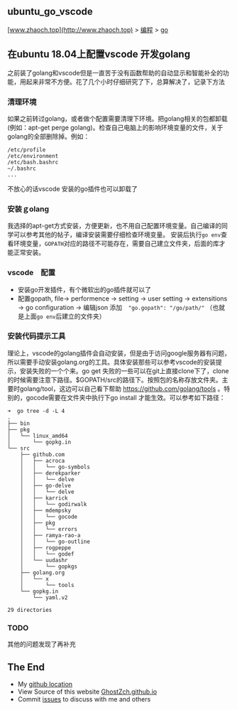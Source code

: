 ## ubuntu_go_vscode

[www.zhaoch.top](http://www.zhaoch.top) > [编程](http://www.zhaoch.top/编程) > [go](http://www.zhaoch.top/编程/go)

## 在ubuntu 18.04上配置vscode 开发golang

之前装了golang和vscode但是一直苦于没有函数帮助的自动显示和智能补全的功能，用起来非常不方便。花了几个小时仔细研究了下，总算解决了，记录下方法

### 清理环境

如果之前转过golang，或者做个配置需要清理下环境。把golang相关的包都卸载(例如：apt-get perge golang)。检查自己电脑上的影响环境变量的文件，关于golang的全部删除掉。例如：

    /etc/profile
    /etc/environment
    /etc/bash.bashrc
    ~/.bashrc
    ...

不放心的话vscode 安装的go插件也可以卸载了

### 安装ｇolang

我选择的apt-get方式安装，方便更新，也不用自己配置环境变量。自己编译的同学可以参考其他的帖子，编译安装需要仔细检查环境变量。
安装后执行`go env`查看环境变量，`GOPATH`对应的路径不可能存在，需要自己建立文件夹，后面的库才能正常安装。

### vscode　配置

+ 安装go开发插件，有个微软出的go插件就可以了
+ 配置gopath, file-> performence -> setting -> user setting -> extensitions -> go configuration -> 编辑json 添加　`"go.gopath": "/go/path/"` （也就是上面`go env`后建立的文件夹）

### 安装代码提示工具

理论上，vscode的golang插件会自动安装，但是由于访问google服务器有问题，所以需要手动安装golang.org的工具。具体安装那些可以参考vscode的安装提示，安装失败的一个个来。go get 失败的一些可以在git上直接clone下了，clone的时候需要注意下路径。$GOPATH/src的路径下。按照包的名称存放文件夹。主要时golang/tool，这边可以自己看下帮助 https://github.com/golang/tools 。特别的，gocode需要在文件夹中执行下go install 才能生效。可以参考如下路径：

    ➜  go tree -d -L 4
    .
    ├── bin
    ├── pkg
    │   └── linux_amd64
    │       └── gopkg.in
    └── src
        ├── github.com
        │   ├── acroca
        │   │   └── go-symbols
        │   ├── derekparker
        │   │   └── delve
        │   ├── go-delve
        │   │   └── delve
        │   ├── karrick
        │   │   └── godirwalk
        │   ├── mdempsky
        │   │   └── gocode
        │   ├── pkg
        │   │   └── errors
        │   ├── ramya-rao-a
        │   │   └── go-outline
        │   ├── rogpeppe
        │   │   └── godef
        │   └── uudashr
        │       └── gopkgs
        ├── golang.org
        │   └── x
        │       └── tools
        └── gopkg.in
            └── yaml.v2

    29 directories

### TODO

其他的问题发现了再补充
## The End

+ My [github location](https://github.com/GhostZCH/)
+ View Source of this website [GhostZch.github.io](https://github.com/GhostZCH/GhostZch.github.io/)
+ Commit [issues](https://github.com/GhostZCH/GhostZch.github.io/issues) to discuss with me and others
